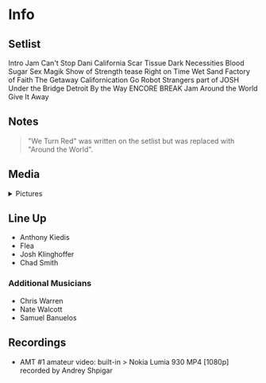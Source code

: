 # Info

## Setlist

Intro Jam
Can't Stop
Dani California
Scar Tissue
Dark Necessities
Blood Sugar Sex Magik
Show of Strength tease
Right on Time
Wet Sand
Factory of Faith
The Getaway
Californication
Go Robot
Strangers part of JOSH
Under the Bridge
Detroit
By the Way
ENCORE BREAK
Jam
Around the World
Give It Away

## Notes

> "We Turn Red" was written on the setlist but was replaced with "Around the World".

## Media 

<details>
  <summary>Pictures</summary>
  <!--<img alt="Setlist" title="Setlist" src="_.jpg" height="200" />
  <img alt="Clipping" title="Clipping" src="_.jpg" height="200" />
  <img alt="Flyer" title="Flyer" src="_.jpg" height="200" />-->
</details>

## Line Up

* Anthony Kiedis
* Flea
* Josh Klinghoffer
* Chad Smith

### Additional Musicians

* Chris Warren  
* Nate Walcott  
* Samuel Banuelos

## Recordings

* AMT #1 amateur video: built-in > Nokia Lumia 930 MP4 [1080p] recorded by Andrey Shpigar
